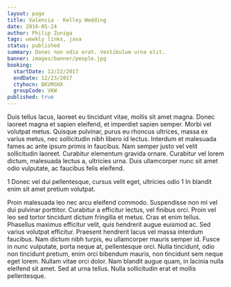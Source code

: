 ```yaml
---
layout: page
title: Valencia - Kelley Wedding
date: 2016-05-24
author: Philip Zuniga
tags: weekly links, java
status: published
summary: Donec non odio erat. Vestibulum urna elit.
banner: images/banner/people.jpg
booking:
  startDate: 12/22/2017
  endDate: 12/23/2017
  ctyhocn: BKVMSHX
  groupCode: VKW
published: true
---
```

Duis tellus lacus, laoreet eu tincidunt vitae, mollis sit amet magna. Donec laoreet magna et sapien eleifend, et imperdiet sapien semper. Morbi vel volutpat metus. Quisque pulvinar, purus eu rhoncus ultrices, massa ex varius metus, nec sollicitudin nibh libero id lectus. Interdum et malesuada fames ac ante ipsum primis in faucibus. Nam semper justo vel velit sollicitudin laoreet. Curabitur elementum gravida ornare. Curabitur vel lorem dictum, malesuada lectus a, ultricies urna. Duis ullamcorper nunc sit amet odio vulputate, ac faucibus felis eleifend.

1 Donec vel dui pellentesque, cursus velit eget, ultricies odio
1 In blandit enim sit amet pretium volutpat.

Proin malesuada leo nec arcu eleifend commodo. Suspendisse non mi vel dui pulvinar porttitor. Curabitur a efficitur lectus, vel finibus orci. Proin vel leo sed tortor tincidunt dictum fringilla et metus. Cras et enim tellus. Phasellus maximus efficitur velit, quis hendrerit augue euismod ac. Sed varius volutpat efficitur. Praesent hendrerit lacus vel massa interdum faucibus. Nam dictum nibh turpis, eu ullamcorper mauris semper id. Fusce in nunc vulputate, porta neque at, pellentesque orci. Nulla tincidunt, odio non tincidunt pretium, enim orci bibendum mauris, non tincidunt sem neque eget lorem. Nullam vitae orci dolor. Nam blandit augue quam, in lacinia nulla eleifend sit amet. Sed at urna tellus. Nulla sollicitudin erat et mollis pellentesque.
